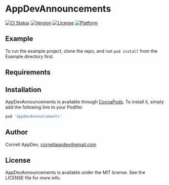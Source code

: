 # AppDevAnnouncements

[![CI Status](https://img.shields.io/travis/chalo2000/AppDevAnnouncements.svg?style=flat)](https://travis-ci.org/chalo2000/AppDevAnnouncements)
[![Version](https://img.shields.io/cocoapods/v/AppDevAnnouncements.svg?style=flat)](https://cocoapods.org/pods/AppDevAnnouncements)
[![License](https://img.shields.io/cocoapods/l/AppDevAnnouncements.svg?style=flat)](https://cocoapods.org/pods/AppDevAnnouncements)
[![Platform](https://img.shields.io/cocoapods/p/AppDevAnnouncements.svg?style=flat)](https://cocoapods.org/pods/AppDevAnnouncements)

## Example

To run the example project, clone the repo, and run `pod install` from the Example directory first.

## Requirements

## Installation

AppDevAnnouncements is available through [CocoaPods](https://cocoapods.org). To install
it, simply add the following line to your Podfile:

```ruby
pod 'AppDevAnnouncements'
```

## Author

Cornell AppDev, cornellappdev@gmail.com

## License

AppDevAnnouncements is available under the MIT license. See the LICENSE file for more info.
